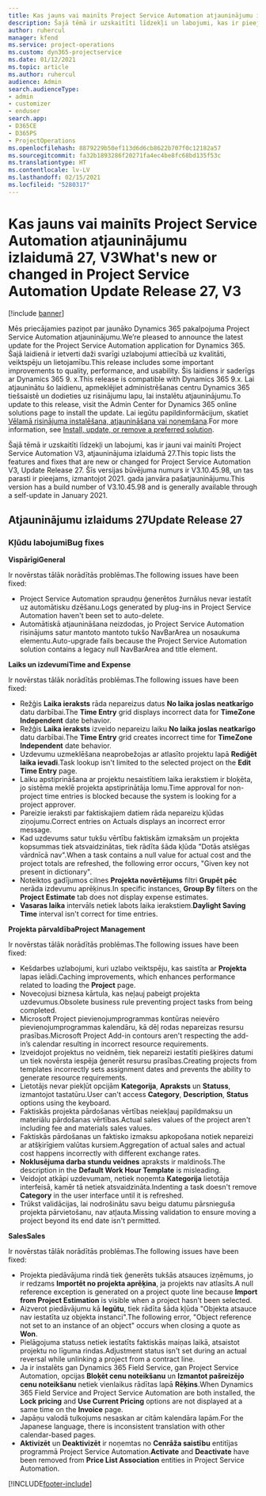 ```yaml
---
title: Kas jauns vai mainīts Project Service Automation atjauninājumu izlaidumā 27, V3
description: Šajā tēmā ir uzskaitīti līdzekļi un labojumi, kas ir pieejami Project Service Automation atjauninājumu izlaidumā 27, V3.
author: ruhercul
manager: kfend
ms.service: project-operations
ms.custom: dyn365-projectservice
ms.date: 01/12/2021
ms.topic: article
ms.author: ruhercul
audience: Admin
search.audienceType:
- admin
- customizer
- enduser
search.app:
- D365CE
- D365PS
- ProjectOperations
ms.openlocfilehash: 8879229b50ef113d6d6cb8622b707f0c12182a57
ms.sourcegitcommit: fa32b1893286f20271fa4ec4be8fc68bd135f53c
ms.translationtype: HT
ms.contentlocale: lv-LV
ms.lasthandoff: 02/15/2021
ms.locfileid: "5280317"
---
```

# <a name="whats-new-or-changed-in-project-service-automation-update-release-27-v3"></a><span data-ttu-id="9b2bc-103">Kas jauns vai mainīts Project Service Automation atjauninājumu izlaidumā 27, V3</span><span class="sxs-lookup"><span data-stu-id="9b2bc-103">What's new or changed in Project Service Automation Update Release 27, V3</span></span>

[!include [banner](../includes/psa-now-project-operations.md)]

<span data-ttu-id="9b2bc-104">Mēs priecājamies paziņot par jaunāko Dynamics 365 pakalpojuma Project Service Automation atjauninājumu.</span><span class="sxs-lookup"><span data-stu-id="9b2bc-104">We’re pleased to announce the latest update for the Project Service Automation application for Dynamics 365.</span></span> <span data-ttu-id="9b2bc-105">Šajā laidienā ir ietverti daži svarīgi uzlabojumi attiecībā uz kvalitāti, veiktspēju un lietojamību.</span><span class="sxs-lookup"><span data-stu-id="9b2bc-105">This release includes some important improvements to quality, performance, and usability.</span></span> <span data-ttu-id="9b2bc-106">Šis laidiens ir saderīgs ar Dynamics 365 9. x.</span><span class="sxs-lookup"><span data-stu-id="9b2bc-106">This release is compatible with Dynamics 365 9.x.</span></span> <span data-ttu-id="9b2bc-107">Lai atjauninātu šo laidienu, apmeklējiet administrēšanas centru Dynamics 365 tiešsaistē un dodieties uz risinājumu lapu, lai instalētu atjauninājumu.</span><span class="sxs-lookup"><span data-stu-id="9b2bc-107">To update to this release, visit the Admin Center for Dynamics 365 online solutions page to install the update.</span></span> <span data-ttu-id="9b2bc-108">Lai iegūtu papildinformācijum, skatiet [Vēlamā risinājuma instalēšana, atjaunināšana vai noņemšana](https://docs.microsoft.com/power-platform/admin/install-remove-preferred-solution).</span><span class="sxs-lookup"><span data-stu-id="9b2bc-108">For more information, see [Install, update, or remove a preferred solution](https://docs.microsoft.com/power-platform/admin/install-remove-preferred-solution).</span></span>

<span data-ttu-id="9b2bc-109">Šajā tēmā ir uzskaitīti līdzekļi un labojumi, kas ir jauni vai mainīti Project Service Automation V3, atjauninājuma izlaidumā 27.</span><span class="sxs-lookup"><span data-stu-id="9b2bc-109">This topic lists the features and fixes that are new or changed for Project Service Automation V3, Update Release 27.</span></span> <span data-ttu-id="9b2bc-110">Šīs versijas būvējuma numurs ir V3.10.45.98, un tas parasti ir pieejams, izmantojot 2021. gada janvāra pašatjauninājumu.</span><span class="sxs-lookup"><span data-stu-id="9b2bc-110">This version has a build number of V3.10.45.98 and is generally available through a self-update in January 2021.</span></span>

## <a name="update-release-27"></a><span data-ttu-id="9b2bc-111">Atjauninājumu izlaidums 27</span><span class="sxs-lookup"><span data-stu-id="9b2bc-111">Update Release 27</span></span>

### <a name="bug-fixes"></a><span data-ttu-id="9b2bc-112">Kļūdu labojumi</span><span class="sxs-lookup"><span data-stu-id="9b2bc-112">Bug fixes</span></span>

<span data-ttu-id="9b2bc-113">**Vispārīgi**</span><span class="sxs-lookup"><span data-stu-id="9b2bc-113">**General**</span></span>

<span data-ttu-id="9b2bc-114">Ir novērstas tālāk norādītās problēmas.</span><span class="sxs-lookup"><span data-stu-id="9b2bc-114">The following issues have been fixed:</span></span>

- <span data-ttu-id="9b2bc-115">Project Service Automation spraudņu ģenerētos žurnālus nevar iestatīt uz automātisku dzēšanu.</span><span class="sxs-lookup"><span data-stu-id="9b2bc-115">Logs generated by plug-ins in Project Service Automation haven't been set to auto-delete.</span></span>
- <span data-ttu-id="9b2bc-116">Automātiskā atjaunināšana neizdodas, jo Project Service Automation risinājums satur mantoto mantoto tukšo NavBarArea un nosaukuma elementu.</span><span class="sxs-lookup"><span data-stu-id="9b2bc-116">Auto-upgrade fails because the Project Service Automation solution contains a legacy null NavBarArea and title element.</span></span>

<span data-ttu-id="9b2bc-117">**Laiks un izdevumi**</span><span class="sxs-lookup"><span data-stu-id="9b2bc-117">**Time and Expense**</span></span>

<span data-ttu-id="9b2bc-118">Ir novērstas tālāk norādītās problēmas.</span><span class="sxs-lookup"><span data-stu-id="9b2bc-118">The following issues have been fixed:</span></span>

- <span data-ttu-id="9b2bc-119">Režģis **Laika ieraksts** rāda nepareizus datus **No laika joslas neatkarīgo** datu darbībai.</span><span class="sxs-lookup"><span data-stu-id="9b2bc-119">The **Time Entry** grid displays incorrect data for **TimeZone Independent** date behavior.</span></span>
- <span data-ttu-id="9b2bc-120">Režģis **Laika ieraksts** izveido nepareizu laiku **No laika joslas neatkarīgo** datu darbībai.</span><span class="sxs-lookup"><span data-stu-id="9b2bc-120">The **Time Entry** grid creates incorrect time for **TimeZone Independent** date behavior.</span></span>
- <span data-ttu-id="9b2bc-121">Uzdevumu uzmeklēšana neaprobežojas ar atlasīto projektu lapā **Rediģēt laika ievadi**.</span><span class="sxs-lookup"><span data-stu-id="9b2bc-121">Task lookup isn't limited to the selected project on the **Edit Time Entry** page.</span></span>
- <span data-ttu-id="9b2bc-122">Laiku apstiprināšana ar projektu nesaistītiem laika ierakstiem ir bloķēta, jo sistēma meklē projekta apstiprinātāja lomu.</span><span class="sxs-lookup"><span data-stu-id="9b2bc-122">Time approval for non-project time entries is blocked because the system is looking for a project approver.</span></span>
- <span data-ttu-id="9b2bc-123">Pareizie ieraksti par faktiskajiem datiem rāda nepareizu kļūdas ziņojumu.</span><span class="sxs-lookup"><span data-stu-id="9b2bc-123">Correct entries on Actuals displays an incorrect error message.</span></span>
- <span data-ttu-id="9b2bc-124">Kad uzdevums satur tukšu vērtību faktiskām izmaksām un projekta kopsummas tiek atsvaidzinātas, tiek rādīta šāda kļūda "Dotās atslēgas vārdnīcā nav".</span><span class="sxs-lookup"><span data-stu-id="9b2bc-124">When a task contains a null value for actual cost and the project totals are refreshed, the following error occurs, "Given key not present in dictionary".</span></span>
- <span data-ttu-id="9b2bc-125">Noteiktos gadījumos cilnes **Projekta novērtējums** filtri **Grupēt pēc** nerāda izdevumu aprēķinus.</span><span class="sxs-lookup"><span data-stu-id="9b2bc-125">In specific instances, **Group By** filters on the **Project Estimate** tab does not display expense estimates.</span></span>
- <span data-ttu-id="9b2bc-126">**Vasaras laika** intervāls netiek labots laika ierakstiem.</span><span class="sxs-lookup"><span data-stu-id="9b2bc-126">**Daylight Saving Time** interval isn't correct for time entries.</span></span>

<span data-ttu-id="9b2bc-127">**Projekta pārvaldība**</span><span class="sxs-lookup"><span data-stu-id="9b2bc-127">**Project Management**</span></span>

<span data-ttu-id="9b2bc-128">Ir novērstas tālāk norādītās problēmas.</span><span class="sxs-lookup"><span data-stu-id="9b2bc-128">The following issues have been fixed:</span></span>

- <span data-ttu-id="9b2bc-129">Kešdarbes uzlabojumi, kuri uzlabo veiktspēju, kas saistīta ar **Projekta** lapas ielādi.</span><span class="sxs-lookup"><span data-stu-id="9b2bc-129">Caching improvements, which enhances performance related to loading the **Project** page.</span></span>
- <span data-ttu-id="9b2bc-130">Novecojusi biznesa kārtula, kas neļauj pabeigt projekta uzdevumus.</span><span class="sxs-lookup"><span data-stu-id="9b2bc-130">Obsolete business rule preventing project tasks from being completed.</span></span>
- <span data-ttu-id="9b2bc-131">Microsoft Project pievienojumprogrammas kontūras neievēro pievienojumprogrammas kalendāru, kā dēļ rodas nepareizas resursu prasības.</span><span class="sxs-lookup"><span data-stu-id="9b2bc-131">Microsoft Project Add-in contours aren't respecting the add-in’s calendar resulting in incorrect resource requirements.</span></span>
- <span data-ttu-id="9b2bc-132">Izveidojot projektus no veidnēm, tiek nepareizi iestatīti piešķires datumi un tiek novērsta iespēja ģenerēt resursu prasības.</span><span class="sxs-lookup"><span data-stu-id="9b2bc-132">Creating projects from templates incorrectly sets assignment dates and prevents the ability to generate resource requirements.</span></span>
- <span data-ttu-id="9b2bc-133">Lietotājs nevar piekļūt opcijām **Kategorija**, **Apraksts** un **Statuss**, izmantojot tastatūru.</span><span class="sxs-lookup"><span data-stu-id="9b2bc-133">User can't access **Category**, **Description**, **Status** options using the keyboard.</span></span>
- <span data-ttu-id="9b2bc-134">Faktiskās projekta pārdošanas vērtības neiekļauj papildmaksu un materiālu pārdošanas vērtības.</span><span class="sxs-lookup"><span data-stu-id="9b2bc-134">Actual sales values of the project aren't including fee and materials sales values.</span></span>
- <span data-ttu-id="9b2bc-135">Faktiskās pārdošanas un faktisko izmaksu apkopošana notiek nepareizi ar atšķirīgiem valūtas kursiem.</span><span class="sxs-lookup"><span data-stu-id="9b2bc-135">Aggregation of actual sales and actual cost happens incorrectly with different exchange rates.</span></span>
- <span data-ttu-id="9b2bc-136">**Noklusējuma darba stundu veidnes** apraksts ir maldinošs.</span><span class="sxs-lookup"><span data-stu-id="9b2bc-136">The description in the **Default Work Hour Template** is misleading.</span></span>
- <span data-ttu-id="9b2bc-137">Veidojot atkāpi uzdevumam, netiek noņemta **Kategorija** lietotāja interfeisā, kamēr tā netiek atsvaidzināta.</span><span class="sxs-lookup"><span data-stu-id="9b2bc-137">Indenting a task doesn't remove **Category** in the user interface until it is refreshed.</span></span>
- <span data-ttu-id="9b2bc-138">Trūkst validācijas, lai nodrošinātu savu beigu datumu pārsnieguša projekta pārvietošanu, nav atļauta.</span><span class="sxs-lookup"><span data-stu-id="9b2bc-138">Missing validation to ensure moving a project beyond its end date isn't permitted.</span></span>

<span data-ttu-id="9b2bc-139">**Sales**</span><span class="sxs-lookup"><span data-stu-id="9b2bc-139">**Sales**</span></span>

<span data-ttu-id="9b2bc-140">Ir novērstas tālāk norādītās problēmas.</span><span class="sxs-lookup"><span data-stu-id="9b2bc-140">The following issues have been fixed:</span></span>

- <span data-ttu-id="9b2bc-141">Projekta piedāvājuma rindā tiek ģenerēts tukšās atsauces izņēmums, jo ir redzams **Importēt no projekta aprēķina**, ja projekts nav atlasīts.</span><span class="sxs-lookup"><span data-stu-id="9b2bc-141">A null reference exception is generated on a project quote line because **Import from Project Estimation** is visible when a project hasn't been selected.</span></span>
- <span data-ttu-id="9b2bc-142">Aizverot piedāvājumu kā **Iegūtu**, tiek rādīta šāda kļūda "Objekta atsauce nav iestatīta uz objekta instanci".</span><span class="sxs-lookup"><span data-stu-id="9b2bc-142">The following error, "Object reference not set to an instance of an object" occurs when closing a quote as **Won**.</span></span>
- <span data-ttu-id="9b2bc-143">Pielāgojuma statuss netiek iestatīts faktiskās maiņas laikā, atsaistot projektu no līguma rindas.</span><span class="sxs-lookup"><span data-stu-id="9b2bc-143">Adjustment status isn't set during an actual reversal while unlinking a project from a contract line.</span></span>
- <span data-ttu-id="9b2bc-144">Ja ir instalēts gan Dynamics 365 Field Service, gan Project Service Automation, opcijas **Bloķēt cenu noteikšanu** un **Izmantot pašreizējo cenu noteikšanu** netiek vienlaikus rādītas lapā **Rēķins**.</span><span class="sxs-lookup"><span data-stu-id="9b2bc-144">When Dynamics 365 Field Service and Project Service Automation are both installed, the **Lock pricing** and **Use Current Pricing** options are not displayed at a same time on the **Invoice** page.</span></span>
- <span data-ttu-id="9b2bc-145">Japāņu valodā tulkojums nesaskan ar citām kalendāra lapām.</span><span class="sxs-lookup"><span data-stu-id="9b2bc-145">For the Japanese language, there is inconsistent translation with other calendar-based pages.</span></span>
- <span data-ttu-id="9b2bc-146">**Aktivizēt** un **Deaktivizēt** ir noņemtas no **Cenrāža saistību** entitījas programmā Project Service Automation.</span><span class="sxs-lookup"><span data-stu-id="9b2bc-146">**Activate** and **Deactivate** have been removed from **Price List Association** entities in Project Service Automation.</span></span>


[!INCLUDE[footer-include](../includes/footer-banner.md)]